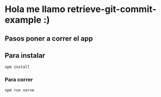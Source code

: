 # Hola me llamo retrieve-git-commit-example :)

## Pasos poner a correr el app
## Para instalar
```
npm install
```

### Para correr
```
npm run serve
```